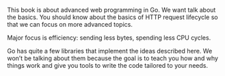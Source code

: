 
This book is about advanced web programming in Go.
We want talk about the basics. You should know about the basics of HTTP request lifecycle so that we can focus on more advanced topics.

Major focus is efficiency: sending less bytes, spending less CPU cycles.

Go has quite a few libraries that implement the ideas described here. We won’t be talking about them because the goal is to teach you how and why things work and give you tools to write the code tailored to your needs.